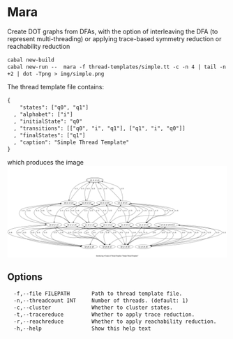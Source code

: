 # Mara 

Create DOT graphs from DFAs, with the option of interleaving the DFA (to represent multi-threading) or applying trace-based symmetry reduction or reachability reduction

```
cabal new-build
cabal new-run --  mara -f thread-templates/simple.tt -c -n 4 | tail -n +2 | dot -Tpng > img/simple.png
```

The thread template file contains:
```
{
    "states": ["q0", "q1"]
  , "alphabet": ["i"]
  , "initialState": "q0"
  , "transitions": [["q0", "i", "q1"], ["q1", "i", "q0"]]
  , "finalStates": ["q1"]
  , "caption": "Simple Thread Template"
}
```

which produces the image 
![4-Threaded Simple](img/simple.png)

## Options 
```
  -f,--file FILEPATH       Path to thread template file.
  -n,--threadcount INT     Number of threads. (default: 1)
  -c,--cluster             Whether to cluster states.
  -t,--tracereduce         Whether to apply trace reduction.
  -r,--reachreduce         Whether to apply reachability reduction.
  -h,--help                Show this help text
```
